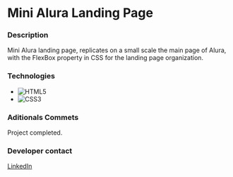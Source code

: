 # Mini Alura Landing Page

### Description

Mini Alura landing page, replicates on a small scale the main page of Alura, with the FlexBox property in CSS for the landing page organization.

### Technologies

- ![HTML5](https://img.shields.io/badge/html5-%23E34F26.svg?style=for-the-badge&logo=html5&logoColor=white)
- ![CSS3](https://img.shields.io/badge/css3-%231572B6.svg?style=for-the-badge&logo=css3&logoColor=white)

### Aditionals Commets

Project completed.

### Developer contact

[LinkedIn](https://www.linkedin.com/in/k3yjey-dev/)

